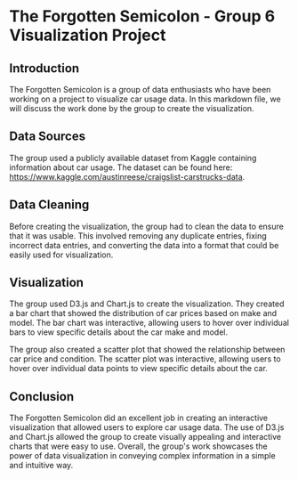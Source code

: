 # The Forgotten Semicolon - Group 6 Visualization Project

## Introduction

The Forgotten Semicolon is a group of data enthusiasts who have been working on a project to visualize car usage data. In this markdown file, we will discuss the work done by the group to create the visualization.

## Data Sources

The group used a publicly available dataset from Kaggle containing information about car usage. The dataset can be found here: https://www.kaggle.com/austinreese/craigslist-carstrucks-data.

## Data Cleaning

Before creating the visualization, the group had to clean the data to ensure that it was usable. This involved removing any duplicate entries, fixing incorrect data entries, and converting the data into a format that could be easily used for visualization.

## Visualization

The group used D3.js and Chart.js to create the visualization. They created a bar chart that showed the distribution of car prices based on make and model. The bar chart was interactive, allowing users to hover over individual bars to view specific details about the car make and model.

The group also created a scatter plot that showed the relationship between car price and condition. The scatter plot was interactive, allowing users to hover over individual data points to view specific details about the car.

## Conclusion

The Forgotten Semicolon did an excellent job in creating an interactive visualization that allowed users to explore car usage data. The use of D3.js and Chart.js allowed the group to create visually appealing and interactive charts that were easy to use. Overall, the group's work showcases the power of data visualization in conveying complex information in a simple and intuitive way.

